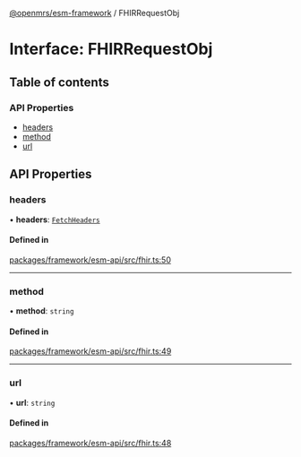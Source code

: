 [@openmrs/esm-framework](../API.md) / FHIRRequestObj

# Interface: FHIRRequestObj

## Table of contents

### API Properties

- [headers](FHIRRequestObj.md#headers)
- [method](FHIRRequestObj.md#method)
- [url](FHIRRequestObj.md#url)

## API Properties

### headers

• **headers**: [`FetchHeaders`](FetchHeaders.md)

#### Defined in

[packages/framework/esm-api/src/fhir.ts:50](https://github.com/openmrs/openmrs-esm-core/blob/master/packages/framework/esm-api/src/fhir.ts#L50)

___

### method

• **method**: `string`

#### Defined in

[packages/framework/esm-api/src/fhir.ts:49](https://github.com/openmrs/openmrs-esm-core/blob/master/packages/framework/esm-api/src/fhir.ts#L49)

___

### url

• **url**: `string`

#### Defined in

[packages/framework/esm-api/src/fhir.ts:48](https://github.com/openmrs/openmrs-esm-core/blob/master/packages/framework/esm-api/src/fhir.ts#L48)

